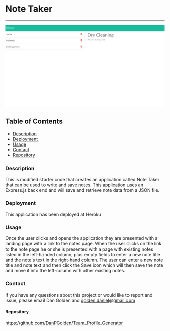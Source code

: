 # Note Taker
***
![Note Taker Example](notetaker.png)
## Table of Contents
* [Description](#description)
* [Deployment](#deployment)
* [Usage](#Usage)
* [Contact](#contact)
* [Repository](#repository)
### Description
This is modified starter code that creates an application called Note Taker that can be used to write and save notes.  This application uses an Express.js back end and will save and retrieve note data from a JSON file.
<br>
### Deployment
This application has been deployed at Heroku
<br>
### Usage
Once the user clicks and opens the application they are presented with a landing page with a link to the notes page.  When the user clicks on the link to the note page he or she is presented with a page with existing notes listed in the left-handed column, plus empty fields to enter a new note title and the note's text in the right-hand column.  The user can enter a new note title and note text and then click the Save icon which will then save the note and move it into the left-column with other existing notes.
<br>
### Contact
If you have any questions about this project or would like to report and issue, please email Dan Golden and golden.daniel@gmail.com
<br>
#### Repository
https://github.com/DanPGolden/Team_Profile_Generator

